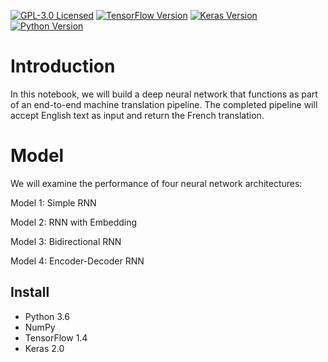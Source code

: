 [![GPL-3.0 Licensed](https://img.shields.io/badge/License-GPL3.0-blue.svg?style=flat)](https://opensource.org/licenses/GPL-3.0) [![TensorFlow Version](https://img.shields.io/badge/Tensorflow-1.4+-blue.svg)](https://www.tensorflow.org/) [![Keras Version](https://img.shields.io/badge/Keras-2.0+-blue.svg)](https://keras.io/) [![Python Version](https://img.shields.io/badge/Python-3.6-blue.svg)](https://www.python.org/) 

# Introduction
In this notebook, we will build a deep neural network that functions as part of an end-to-end machine translation pipeline. The completed pipeline will accept English text as input and return the French translation.

# Model
We will examine the performance of four neural network architectures:

Model 1: Simple RNN

Model 2: RNN with Embedding

Model 3: Bidirectional RNN

Model 4: Encoder-Decoder RNN

## Install
- Python 3.6
- NumPy
- TensorFlow 1.4
- Keras 2.0


